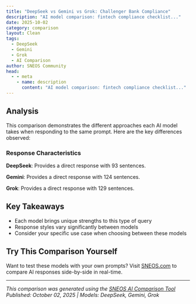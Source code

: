 ```yaml
---
title: "DeepSeek vs Gemini vs Grok: Challenger Bank Compliance"
description: "AI model comparison: fintech compliance checklist..."
date: 2025-10-02
category: comparison
layout: Clean
tags:
  - DeepSeek
  - Gemini
  - Grok
  - AI Comparison
author: SNEOS Community
head:
  - - meta
    - name: description
      content: "AI model comparison: fintech compliance checklist..."
---
```


<ChatComparison
  title="DeepSeek vs Gemini vs Grok: Challenger Bank Compliance"
  prompt="fintech compliance checklist"
  :responses='{
    "DeepSeek": "Of course. Here is a comprehensive FinTech compliance checklist, broken down by key regulatory areas and operational functions.\n\nThis checklist is a starting point. **Crucially, specific requirements will vary drastically depending on your jurisdiction (e.g., US, EU, UK, Singapore), your specific business model (e.g., lending, payments, crypto, wealthtech), and the licenses you hold.**\n\n---\n\n### **Phase 1: Foundational \u0026 Pre-Launch Compliance**\n\nThis is the \u0022must-do\u0022 before you even start operating.\n\n| Category | Checklist Item | Description \u0026 Key Questions |\n| :--- | :--- | :--- |\n| **Business Structure** | \u2705 **Legal Entity \u0026 Licenses** | Have you formed the correct legal entity (LLC, Corp, etc.)? Have you identified and applied for all necessary financial licenses (MSB, MTL, PI, EMI, etc.)? |\n| | \u2705 **Jurisdictional Mapping** | In which countries/states will you operate? Have you mapped the specific regulatory requirements for each? |\n| **Core Regulatory Programs** | \u2705 **Anti-Money Laundering (AML) / Counter-Financing of Terrorism (CFT) Program** | \u003Cul\u003E\u003Cli\u003EHave you appointed a designated Compliance Officer (MLRO)?\u003C/li\u003E\u003Cli\u003EHave you written and implemented a formal, risk-based AML/CFT policy?\u003C/li\u003E\u003Cli\u003EDo you have Customer Due Diligence (CDD) and Know Your Customer (KYC) procedures?\u003C/li\u003E\u003Cli\u003EDo you have procedures for Enhanced Due Diligence (EDD) for high-risk customers?\u003C/li\u003E\u003Cli\u003EHave you established transaction monitoring rules and scenarios?\u003C/li\u003E\u003Cli\u003EDo you have a process for filing Suspicious Activity Reports (SARs)?\u003C/li\u003E\u003Cli\u003EIs there a system for sanctions screening (OFAC, UN, EU lists)?\u003C/li\u003E\u003Cli\u003EHave you established a customer risk-rating methodology?\u003C/li\u003E\u003C/ul\u003E |\n| | \u2705 **Know Your Business (KYB)** | If serving business clients, do you have procedures to verify business registration, ultimate beneficial owners (UBOs), and business structure? |\n| | \u2705 **Data Privacy \u0026 Security** | \u003Cul\u003E\u003Cli\u003EAre you compliant with relevant data protection laws (GDPR, CCPA, etc.)?\u003C/li\u003E\u003Cli\u003EDo you have a clear privacy policy and cookie consent mechanism?\u003C/li\u003E\u003Cli\u003EDo you have a data breach response plan?\u003C/li\u003E\u003Cli\u003EAre your data storage and processing practices secure and documented?\u003C/li\u003E\u003C/ul\u003E |\n| **Consumer Protection** | \u2705 **Terms of Service \u0026 Privacy Policy** | Are your T\u0026Cs and Privacy Policy clear, accurate, and easily accessible? Do they outline fees, liability, and dispute resolution processes? |\n| | \u2705 **Fair Lending \u0026 Treatment** | If lending, are you compliant with fair lending laws (e.g., ECOA in the US) to prevent discrimination? Do you treat customers fairly (TCF) in all interactions? |\n\n---\n\n### **Phase 2: Operational \u0026 Ongoing Compliance**\n\nThis is the \u0022living\u0022 compliance that happens every day.\n\n| Category | Checklist Item | Description \u0026 Key Questions |\n| :--- | :--- | :--- |\n| **Customer Lifecycle** | \u2705 **Onboarding (KYC/CDD)** | Is identity verification automated and effective (e.g., using ID document scanning and biometric checks)? Are sanctions/PEP screenings performed at onboarding? |\n| | \u2705 **Ongoing Monitoring** | Are customer transactions continuously monitored against predefined risk scenarios for suspicious patterns? Are customer risk ratings periodically reviewed and updated? |\n| | \u2705 **Offboarding** | Do you have a clear process for exiting customers who violate terms or pose a high risk? |\n| **Security \u0026 Tech Ops** | \u2705 **Cybersecurity Framework** | Do you have a robust cybersecurity program (e.g., based on NIST, ISO 27001)? Is there regular vulnerability scanning and penetration testing? |\n| | \u2705 **Access Controls** | Is access to sensitive data and systems based on the principle of least privilege? Is multi-factor authentication (MFA) enforced? |\n| | \u2705 **Incident Response Plan** | Is there a tested plan for security incidents, including roles, communication, and recovery steps? |\n| | \u2705 **API Security** | If using/openly providing APIs, are they secure (OAuth, encryption, rate limiting)? |\n| **Financial \u0026 Operational** | \u2705 **Risk Management** | Have you established a formal enterprise risk management framework? Are risks regularly identified, assessed, and mitigated? |\n| | \u2705 **Business Continuity \u0026 Disaster Recovery (BCP/DR)** | Do you have plans to maintain operations during a disruption? |\n| | \u2705 **Vendor Management** | Do you conduct due diligence on third-party vendors (especially critical ones like cloud providers)? Are contracts and SLAs in place? |\n| | \u2705 **Financial Crime Reporting** | Are you filing all required reports (e.g., Currency Transaction Reports - CTRs, Suspicious Activity Reports - SARs) accurately and on time? |\n\n---\n\n### **Phase 3: Proactive \u0026 Strategic Compliance**\n\nThis moves you from reactive to proactive.\n\n| Category | Checklist Item | Description \u0026 Key Questions |\n| :--- | :--- | :--- |\n| **Governance \u0026 Culture** | \u2705 **Compliance Culture** | Is compliance promoted from the top-down? Are employees regularly trained on AML, privacy, and ethics? |\n| | \u2705 **Board \u0026 Management Oversight** | Does the Board/management receive regular compliance reports and metrics (KPIs/KRIs)? |\n| | \u2705 **Independent Testing \u0026 Audit** | Is your compliance program tested annually by an internal or external independent party? |\n| **Regulatory Engagement** | \u2705 **Regulatory Change Management** | Do you have a process to monitor, assess, and implement new regulatory changes? |\n| | \u2705 **License Maintenance** | Are you preparing for and responding to regulatory examinations and audits? Are all licenses kept in good standing? |\n| **Product-Specific** | \u2705 **New Product Approval** | Is there a process where compliance, legal, and risk teams review new products/features *before* launch? |\n| | \u2705 **Specific Regulations** | Have you addressed regulations specific to your niche?\u003Cbr\u003E\u2022 **Payments:** PSD2/SPI, Wire Rules, NACHA.\u003Cbr\u003E\u2022 **Lending:** TILA, Truth in Lending, usury laws.\u003Cbr\u003E\u2022 **Investing/Wealthtech:** SEC, FINRA, MiFID II, suitability rules.\u003Cbr\u003E\u2022 **Crypto:** Travel Rule, local VASP regulations. |\n\n---\n\n### **Key Regulatory Bodies \u0026 Frameworks (Examples)**\n\n*   **United States:**\n    *   **Federal:** FinCEN (AML/CFT), SEC (Securities), CFTC (Commodities), CFPB (Consumer Protection), FRB, OCC.\n    *   **State:** NYDFS (BitLicense), Department of Financial Institutions for each state.\n*   **European Union:**\n    *   **AML Directives (AMLD5/6),** Markets in Crypto-Assets (MiCA), PSD2 (Payments), GDPR (Data Privacy).\n*   **United Kingdom:**\n    *   **Financial Conduct Authority (FCA)** is the primary regulator.\n\n### **Best Practices for FinTech Compliance**\n\n1.  **Adopt a Risk-Based Approach:** Focus your strongest controls on your highest-risk areas (customer types, products, geographies).\n2.  **Leverage RegTech:** Use technology for KYC, transaction monitoring, and reporting automation. It\u0027s more efficient and accurate.\n3.  **Document Everything:** A regulator cannot see a process that isn\u0027t documented. Keep clear records of policies, procedures, decisions, and SARs.\n4.  **Start Early:** Don\u0027t treat compliance as an afterthought. Embed it from the first line of code and first customer.\n5.  **Seek Expert Advice:** Financial regulation is complex. Consult with specialized legal and compliance experts.\n\n***Disclaimer:** This checklist is for informational purposes only and does not constitute legal or compliance advice. You are strongly advised to consult with qualified professionals to ensure your specific FinTech business meets all applicable regulatory obligations.*",
    "Gemini": "Okay, let\u0027s create a comprehensive Fintech Compliance Checklist. This list is a starting point and should be tailored to your specific business model, target market, and the jurisdictions in which you operate.  It\u0027s highly recommended to consult with legal and compliance professionals to ensure full compliance.\n\n**I. Core Areas of Compliance:**\n\n*   **A. Regulatory Frameworks (General):**\n    *   [ ] **Identify Applicable Regulations:**  This is the most critical step.  Regulations vary significantly based on your service (payments, lending, investment, insurance, etc.) and the geographical locations you serve. Examples:\n        *   **US:**  SEC, CFTC, FinCEN, CFPB, state-level regulations (e.g., money transmitter licenses), OCC guidelines.\n        *   **EU:**  GDPR, PSD2, AMLD5/6, MiFID II, eIDAS, DORA (Digital Operational Resilience Act).\n        *   **UK:**  FCA regulations, PRA regulations, GDPR.\n        *   **APAC:**  Varies wildly by country (Singapore MAS, Australian APRA, etc.).\n    *   [ ] **Regulatory Mapping:**  Create a matrix mapping your product features to specific regulatory requirements.\n    *   [ ] **Compliance Calendar:**  Establish a calendar for reporting deadlines, renewals, and other compliance activities.\n    *   [ ] **Stay Updated:**  Subscribe to regulatory updates and monitor changes from relevant authorities.\n    *   [ ] **Gap Analysis:**  Regularly assess your current practices against regulatory requirements and identify gaps.\n\n*   **B. Anti-Money Laundering (AML) and Counter-Terrorist Financing (CTF):**\n    *   [ ] **AML/CTF Program:**  Implement a comprehensive AML/CTF program that includes:\n        *   [ ] **Risk Assessment:**  Conduct a thorough risk assessment to identify AML/CTF vulnerabilities.  Consider factors like customer types, products/services, geographic locations, and transaction volumes.\n        *   [ ] **Customer Due Diligence (CDD):**  Establish procedures for verifying customer identities and assessing risk profiles.\n            *   [ ] **Know Your Customer (KYC):**  Collect and verify customer information (name, address, date of birth, ID documents).\n            *   [ ] **Enhanced Due Diligence (EDD):**  Implement EDD measures for high-risk customers (e.g., PEPs, customers from high-risk jurisdictions).\n            *   [ ] **Beneficial Ownership:**  Identify and verify the beneficial owners of legal entity customers.\n        *   [ ] **Transaction Monitoring:**  Implement a system to monitor customer transactions for suspicious activity.\n        *   [ ] **Sanctions Screening:**  Screen customers and transactions against sanctions lists (e.g., OFAC, EU sanctions).\n        *   [ ] **Suspicious Activity Reporting (SAR):**  Establish procedures for reporting suspicious activity to the relevant authorities (e.g., FinCEN in the US).\n        *   [ ] **Record Keeping:**  Maintain accurate and complete records of customer information, transactions, and AML/CTF compliance activities.\n        *   [ ] **Independent Audit:**  Conduct regular independent audits of your AML/CTF program.\n    *   [ ] **Training:**  Provide regular AML/CTF training to all relevant employees.\n    *   [ ] **AML Officer:**  Appoint a qualified AML Officer responsible for overseeing the AML/CTF program.\n\n*   **C. Data Privacy and Security:**\n    *   [ ] **Privacy Policy:**  Develop and maintain a clear and comprehensive privacy policy that complies with applicable data privacy laws (e.g., GDPR, CCPA).\n    *   [ ] **Data Collection and Use:**  Only collect and use personal data for legitimate purposes and with the consent of the data subject (where required).\n    *   [ ] **Data Security:**  Implement appropriate technical and organizational measures to protect personal data from unauthorized access, use, or disclosure.\n        *   [ ] **Encryption:**  Use encryption to protect sensitive data at rest and in transit.\n        *   [ ] **Access Controls:**  Implement strong access controls to limit access to personal data to authorized personnel.\n        *   [ ] **Security Audits:**  Conduct regular security audits and penetration testing to identify vulnerabilities.\n        *   [ ] **Incident Response Plan:**  Develop and implement an incident response plan to address data breaches.\n    *   [ ] **Data Subject Rights:**  Provide data subjects with the rights to access, rectify, erase, and restrict the processing of their personal data.\n    *   [ ] **Data Transfers:**  Ensure that data transfers to third countries comply with applicable data privacy laws.\n    *   [ ] **Data Retention:**  Establish a data retention policy that specifies how long personal data will be retained.\n    *   [ ] **Vendor Management:**  Ensure that third-party vendors who process personal data on your behalf comply with applicable data privacy laws.\n\n*   **D. Consumer Protection:**\n    *   [ ] **Fair Lending Practices:**  Comply with fair lending laws and regulations to prevent discrimination in lending.\n    *   [ ] **Truth in Lending Act (TILA):**  Disclose all loan terms and conditions clearly and accurately.\n    *   [ ] **Electronic Fund Transfer Act (EFTA):**  Comply with EFTA regulations regarding electronic fund transfers.\n    *   [ ] **Complaint Handling:**  Establish a process for handling consumer complaints fairly and efficiently.\n    *   [ ] **Advertising and Marketing:**  Ensure that all advertising and marketing materials are accurate and not misleading.\n    *   [ ] **Clear Disclosures:** Provide clear and conspicuous disclosures about fees, risks, and other important terms and conditions.\n\n*   **E. Cybersecurity:**\n    *   [ ] **Cybersecurity Framework:**  Implement a cybersecurity framework (e.g., NIST Cybersecurity Framework) to protect your systems and data from cyber threats.\n    *   [ ] **Vulnerability Management:**  Regularly scan for and remediate vulnerabilities in your systems.\n    *   [ ] **Intrusion Detection and Prevention:**  Implement intrusion detection and prevention systems to detect and prevent cyberattacks.\n    *   [ ] **Security Awareness Training:**  Provide security awareness training to all employees.\n    *   [ ] **Business Continuity and Disaster Recovery:**  Develop and implement a business continuity and disaster recovery plan.\n    *   [ ] **Third-Party Risk Management:**  Assess the cybersecurity risks of your third-party vendors.\n\n**II. Specific Product/Service Considerations:**\n\n*   **A. Payment Services:**\n    *   [ ] **Money Transmitter Licensing (MTL):**  Obtain required MTLs in jurisdictions where you operate.\n    *   [ ] **Payment Card Industry Data Security Standard (PCI DSS):**  Comply with PCI DSS if you process, store, or transmit cardholder data.\n    *   [ ] **NACHA Operating Rules:**  Comply with NACHA rules if you process ACH payments.\n    *   [ ] **Funds Transfer Regulations (e.g., Regulation E):**  Comply with regulations governing electronic fund transfers.\n\n*   **B. Lending:**\n    *   [ ] **State Lending Licenses:** Obtain required lending licenses in jurisdictions where you operate.\n    *   [ ] **Fair Credit Reporting Act (FCRA):**  Comply with FCRA regulations regarding credit reporting.\n    *   [ ] **Equal Credit Opportunity Act (ECOA):**  Comply with ECOA regulations to prevent discrimination in lending.\n\n*   **C. Investment Services:**\n    *   [ ] **Securities and Exchange Commission (SEC) Registration:**  Register with the SEC if required (e.g., as an investment adviser or broker-dealer).\n    *   [ ] **Financial Industry Regulatory Authority (FINRA) Membership:**  Become a member of FINRA if required (e.g., as a broker-dealer).\n    *   [ ] **Investment Company Act of 1940:**  Comply with the Investment Company Act of 1940 if you operate an investment company.\n    *   [ ] **Investment Advisers Act of 1940:** Comply with the Investment Advisers Act of 1940 if you provide investment advice.\n\n*   **D. Insurance:**\n    *   [ ] **State Insurance Licenses:**  Obtain required insurance licenses in jurisdictions where you operate.\n    *   [ ] **Insurance Regulations:**  Comply with state insurance regulations.\n\n*   **E. Cryptocurrency and Blockchain Services:**\n    *   [ ] **AML/CTF Compliance:**  Implement a robust AML/CTF program to address the risks associated with cryptocurrency transactions.\n    *   [ ] **Virtual Currency Regulations:**  Comply with virtual currency regulations in the jurisdictions where you operate (which are constantly evolving).\n    *   [ ] **Security:**  Implement strong security measures to protect cryptocurrency holdings.\n\n**III. Ongoing Compliance Activities:**\n\n*   [ ] **Monitoring and Testing:**  Regularly monitor your compliance program and conduct testing to identify weaknesses.\n*   [ ] **Audits:**  Conduct internal and external audits to assess compliance.\n*   [ ] **Training:**  Provide ongoing training to employees on compliance matters.\n*   [ ] **Policy Updates:**  Regularly update your compliance policies and procedures to reflect changes in regulations and best practices.\n*   [ ] **Record Keeping:**  Maintain accurate and complete records of all compliance activities.\n*   [ ] **Regulatory Reporting:**  File all required regulatory reports on time.\n*   [ ] **Whistleblower Program:** Implement a whistleblower program to encourage employees to report potential violations of law or company policy.\n\n**IV.  Key Personnel and Responsibilities:**\n\n*   [ ] **Compliance Officer:**  Designate a qualified Compliance Officer responsible for overseeing the compliance program.\n*   [ ] **AML Officer:**  Designate a qualified AML Officer responsible for overseeing the AML/CTF program.\n*   [ ] **Data Protection Officer (DPO):**  Appoint a DPO if required by GDPR or other data privacy laws.\n*   [ ] **Compliance Committee:**  Establish a compliance committee to provide oversight and guidance.\n\n**V. Documentation:**\n\n*   [ ] **Maintain detailed documentation of all compliance activities, including:**\n    *   Policies and procedures\n    *   Risk assessments\n    *   Training materials\n    *   Audit reports\n    *   Regulatory filings\n    *   Customer due diligence records\n    *   Transaction monitoring records\n    *   SARs filed\n    *   Complaint handling records\n\n**Important Considerations and Best Practices:**\n\n*   **\u0022RegTech\u0022 Solutions:** Consider using RegTech solutions to automate compliance tasks and improve efficiency.\n*   **Scale Appropriately:** Your compliance program should scale with your business.  Start with the fundamentals and build from there.\n*   **Document Everything:**  \u0022If it isn\u0027t documented, it didn\u0027t happen.\u0022\n*   **Seek Expert Advice:** Consult with legal and compliance professionals to ensure you are meeting all applicable requirements.  Fintech regulations are complex and constantly changing.\n*   **Be Proactive:**  Don\u0027t wait for a regulatory inquiry to focus on compliance.  Take a proactive approach to identify and mitigate risks.\n*   **Culture of Compliance:** Foster a culture of compliance within your organization.  Make sure that all employees understand the importance of compliance and their role in maintaining it.\n\n**Disclaimer:**  This checklist is for informational purposes only and does not constitute legal advice.  You should consult with legal and compliance professionals to ensure that you are meeting all applicable requirements.  The specific regulations that apply to your business will depend on your business model, target market, and the jurisdictions in which you operate.\n",
    "Grok": "Creating a fintech compliance checklist is essential for ensuring that your financial technology company adheres to legal, regulatory, and ethical standards. The checklist will vary depending on your jurisdiction, the nature of your fintech services (e.g., payments, lending, cryptocurrency, etc.), and the specific regulations that apply. Below is a general fintech compliance checklist that can be tailored to your specific needs:\n\n### 1. Regulatory Compliance\n- **Identify Applicable Regulations**: Understand the laws and regulations in the jurisdictions where you operate. Common regulations include:\n  - Anti-Money Laundering (AML) laws (e.g., Bank Secrecy Act in the US, EU AML Directives).\n  - Know Your Customer (KYC) requirements.\n  - Consumer Financial Protection laws (e.g., CFPB regulations in the US, FCA in the UK).\n  - Data Protection and Privacy laws (e.g., GDPR in the EU, CCPA in California).\n  - Payment Services Directives (e.g., PSD2 in the EU).\n  - Securities and Exchange laws if dealing with investments or crypto (e.g., SEC in the US).\n- **Obtain Necessary Licenses**: Apply for and maintain appropriate licenses based on your services, such as:\n  - Money transmitter licenses (e.g., state-level in the US).\n  - Banking or e-money licenses.\n  - Cryptocurrency exchange or wallet licenses (if applicable).\n- **Register with Regulatory Bodies**: Register with relevant authorities (e.g., FinCEN in the US for AML, FCA in the UK, etc.).\n- **Monitor Regulatory Updates**: Stay updated on changes to laws and regulations that impact your business.\n\n### 2. Anti-Money Laundering (AML) and Counter-Terrorism Financing (CTF)\n- Develop and implement an AML/CTF policy.\n- Conduct customer due diligence (CDD) and enhanced due diligence (EDD) for high-risk customers.\n- Implement transaction monitoring systems to detect suspicious activities.\n- File Suspicious Activity Reports (SARs) with the relevant authorities when required.\n- Train employees on AML/CTF policies and procedures.\n\n### 3. Know Your Customer (KYC)\n- Establish a KYC program to verify customer identities.\n- Collect and verify customer information (e.g., name, address, ID documents, source of funds).\n- Screen customers against sanctions lists and Politically Exposed Persons (PEPs) databases.\n- Regularly update customer information.\n\n### 4. Data Privacy and Cybersecurity\n- Comply with data protection laws (e.g., GDPR, CCPA).\n- Implement a data protection policy and appoint a Data Protection Officer (DPO) if required.\n- Secure customer data with encryption, firewalls, and secure authentication methods.\n- Develop an incident response plan for data breaches.\n- Conduct regular cybersecurity audits and penetration testing.\n- Obtain necessary consents for data collection and processing.\n\n### 5. Consumer Protection\n- Ensure transparency in fees, terms, and conditions of your services.\n- Provide clear, accurate, and accessible disclosures to customers.\n- Implement fair lending practices if offering loans or credit.\n- Establish a complaints handling and dispute resolution process.\n- Protect customers from fraud and unauthorized transactions.\n\n### 6. Payment Processing Compliance\n- Comply with Payment Card Industry Data Security Standard (PCI DSS) if handling card payments.\n- Adhere to regional payment regulations (e.g., PSD2 for open banking in the EU).\n- Implement secure payment gateways and fraud prevention measures.\n- Ensure proper handling of refunds and chargebacks.\n\n### 7. Risk Management\n- Conduct regular risk assessments to identify compliance, operational, and financial risks.\n- Develop a risk mitigation strategy and internal controls.\n- Maintain adequate insurance coverage for operational risks (e.g., cyber insurance).\n- Establish a business continuity and disaster recovery plan.\n\n### 8. Corporate Governance\n- Appoint a compliance officer or team to oversee regulatory adherence.\n- Establish internal policies and procedures for compliance.\n- Conduct regular training for employees on compliance and ethics.\n- Maintain accurate records and documentation for audits and regulatory reporting.\n- Ensure board oversight and accountability for compliance matters.\n\n### 9. Financial Reporting and Taxation\n- Adhere to financial reporting standards (e.g., GAAP, IFRS).\n- File accurate and timely tax returns.\n- Comply with audit requirements, if applicable.\n- Maintain transparency in financial dealings to avoid fraud or misrepresentation.\n\n### 10. Third-Party Vendor Management\n- Conduct due diligence on third-party vendors or partners (e.g., payment processors, technology providers).\n- Ensure vendors comply with applicable regulations and security standards.\n- Establish clear contracts with vendors outlining compliance responsibilities.\n\n### 11. Cryptocurrency and Blockchain (if applicable)\n- Comply with jurisdiction-specific crypto regulations (e.g., registration with FinCEN as a Money Services Business in the US).\n- Implement AML/KYC for crypto transactions.\n- Ensure transparency in crypto offerings (e.g., ICOs, token sales).\n- Address risks associated with wallet security and private key management.\n\n### 12. Cross-Border Compliance\n- Understand and comply with regulations in all countries where you operate or have customers.\n- Address foreign exchange regulations and international sanctions.\n- Ensure compliance with cross-border data transfer laws.\n\n### 13. Audit and Monitoring\n- Conduct regular internal audits to ensure compliance with policies and regulations.\n- Engage external auditors or consultants for independent reviews.\n- Use compliance software or tools to automate monitoring and reporting.\n- Address and remediate any compliance gaps or issues promptly.\n\n### 14. Employee Policies and Training\n- Develop a code of conduct for employees.\n- Train staff on compliance, data protection, AML/KYC, and fraud prevention.\n- Implement whistleblowing policies to report unethical behavior or compliance violations.\n\n### 15. Customer Communication and Marketing\n- Ensure marketing materials are accurate and not misleading.\n- Comply with advertising regulations and disclosure requirements.\n- Avoid unsolicited communications (e.g., comply with CAN-SPAM Act in the US or similar laws).\n\n### Additional Tips:\n- **Engage Legal and Compliance Experts**: Work with lawyers and consultants who specialize in fintech regulations to ensure full compliance.\n- **Leverage Technology**: Use RegTech solutions for automated compliance monitoring, KYC/AML checks, and reporting.\n- **Document Everything**: Maintain thorough documentation of compliance efforts, policies, and training for audits and regulatory inquiries.\n- **Stay Proactive**: Regularly review and update your compliance checklist as regulations evolve.\n\nThis checklist provides a broad framework, but fintech compliance is highly specific to the region and type of service. Always consult with legal and regulatory experts to ensure that your business meets all applicable requirements. If you\u2019re operating in a specific country or offering a specific fintech product, let me know, and I can help refine this checklist further!"
  }'
  published-date="08:34"
/>

## Analysis

This comparison demonstrates the different approaches each AI model takes when responding to the same prompt. Here are the key differences observed:

### Response Characteristics

**DeepSeek**: Provides a direct response with 93 sentences. 

**Gemini**: Provides a direct response with 124 sentences. 

**Grok**: Provides a direct response with 129 sentences. 

## Key Takeaways

- Each model brings unique strengths to this type of query
- Response styles vary significantly between models
- Consider your specific use case when choosing between these models

## Try This Comparison Yourself

Want to test these models with your own prompts? Visit [SNEOS.com](https://sneos.com) to compare AI responses side-by-side in real-time.

---

*This comparison was generated using the [SNEOS AI Comparison Tool](https://sneos.com)*
*Published: October 02, 2025 | Models: DeepSeek, Gemini, Grok*
